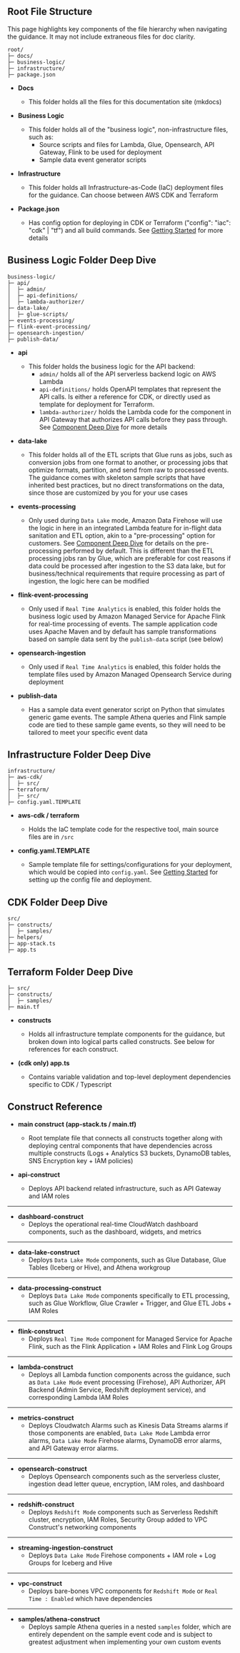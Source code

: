 ## Root File Structure

This page highlights key components of the file hierarchy when navigating the guidance. It may not include extraneous files for doc clarity.

```
root/
├─ docs/
├─ business-logic/
├─ infrastructure/
├─ package.json
```

- **Docs**
    - This folder holds all the files for this documentation site (mkdocs)

- **Business Logic**
    - This folder holds all of the "business logic", non-infrastructure files, such as:
        - Source scripts and files for Lambda, Glue, Opensearch, API Gateway, Flink to be used for deployment
        - Sample data event generator scripts

- **Infrastructure**
    - This folder holds all Infrastructure-as-Code (IaC) deployment files for the guidance. Can choose between AWS CDK and Terraform

- **Package.json**
    - Has config option for deploying in CDK or Terraform ("config": "iac": "cdk" | "tf") and all build commands. See [Getting Started](../getting-started.md) for more details

## Business Logic Folder Deep Dive

```
business-logic/
├─ api/
│  ├─ admin/
│  ├─ api-definitions/
│  ├─ lambda-authorizer/
├─ data-lake/
│  ├─ glue-scripts/
├─ events-processing/
├─ flink-event-processing/
├─ opensearch-ingestion/
├─ publish-data/
```

- **api**
    - This folder holds the business logic for the API backend:
        - `admin/` holds all of the API serverless backend logic on AWS Lambda
        - `api-definitions/` holds OpenAPI templates that represent the API calls. Is either a reference for CDK, or directly used as template for deployment for Terraform.
        - `lambda-authorizer/` holds the Lambda code for the component in API Gateway that authorizes API calls before they pass through. See [Component Deep Dive](../component-deep-dive.md) for more details

- **data-lake**
    - This folder holds all of the ETL scripts that Glue runs as jobs, such as conversion jobs from one format to another, or processing jobs that optimize formats, partition, and send from raw to processed events. The guidance comes with skeleton sample scripts that have inherited best practices, but no direct transformations on the data, since those are customized by you for your use cases

- **events-processing**
    - Only used during `Data Lake` mode, Amazon Data Firehose will use the logic in here in an integrated Lambda feature for in-flight data sanitation and ETL option, akin to a "pre-processing" option for customers. See [Component Deep Dive](../component-deep-dive.md) for details on the pre-processing performed by default. This is different than the ETL processing jobs ran by Glue, which are preferable for cost reasons if data could be processed after ingestion to the S3 data lake, but for business/technical requirements that require processing as part of ingestion, the logic here can be modified

- **flink-event-processing**
    - Only used if `Real Time Analytics` is enabled, this folder holds the business logic used by Amazon Managed Service for Apache Flink for real-time processing of events. The sample application code uses Apache Maven and by default has sample transformations based on sample data sent by the `publish-data` script (see below)

- **opensearch-ingestion**
    - Only used if `Real Time Analytics` is enabled, this folder holds the template files used by Amazon Managed Opensearch Service during deployment

- **publish-data**
    - Has a sample data event generator script on Python that simulates generic game events. The sample Athena queries and Flink sample code are tied to these sample game events, so they will need to be tailored to meet your specific event data

## Infrastructure Folder Deep Dive

```
infrastructure/
├─ aws-cdk/
│  ├─ src/
├─ terraform/
│  ├─ src/
├─ config.yaml.TEMPLATE
```

- **aws-cdk / terraform**
    - Holds the IaC template code for the respective tool, main source files are in `/src`

- **config.yaml.TEMPLATE**
    - Sample template file for settings/configurations for your deployment, which would be copied into `config.yaml`. See [Getting Started](../getting-started.md) for setting up the config file and deployment.


## CDK Folder Deep Dive

```
src/
├─ constructs/
│  ├─ samples/
├─ helpers/
├─ app-stack.ts
├─ app.ts
```

## Terraform Folder Deep Dive

```
├─ src/
├─ constructs/
│  ├─ samples/
├─ main.tf
```

- **constructs**
    - Holds all infrastructure template components for the guidance, but broken down into logical parts called constructs. See below for references for each construct.

- **(cdk only) app.ts**
    - Contains variable validation and top-level deployment dependencies specific to CDK / Typescript

## Construct Reference

- **main construct (app-stack.ts / main.tf)**
    - Root template file that connects all constructs together along with deploying central components that have dependencies across multiple constructs (Logs + Analytics S3 buckets, DynamoDB tables, SNS Encryption key + IAM policies)

- **api-construct**
    - Deploys API backend related infrastructure, such as API Gateway and IAM roles

---

- **dashboard-construct**
    - Deploys the operational real-time CloudWatch dashboard components, such as the dashboard, widgets, and metrics

---

- **data-lake-construct**
    - Deploys `Data Lake Mode` components, such as Glue Database, Glue Tables (Iceberg or Hive), and Athena workgroup

---

- **data-processing-construct**
    - Deploys `Data Lake Mode` components specifically to ETL processing, such as Glue Workflow, Glue Crawler + Trigger, and Glue ETL Jobs + IAM Roles

---

- **flink-construct**
    - Deploys `Real Time Mode` component for Managed Service for Apache Flink, such as the Flink Application + IAM Roles and Flink Log Groups

---

- **lambda-construct**
    - Deploys all Lambda function components across the guidance, such as `Data Lake Mode` event processing (Firehose), API Authorizer, API Backend (Admin Service, Redshift deployment service), and corresponding Lambda IAM Roles

---

- **metrics-construct**
    - Deploys Cloudwatch Alarms such as Kinesis Data Streams alarms if those components are enabled, `Data Lake Mode` Lambda error alarms, `Data Lake Mode` Firehose alarms, DynamoDB error alarms, and API Gateway error alarms.

---

- **opensearch-construct**
    - Deploys Opensearch components such as the serverless cluster, ingestion dead letter queue, encryption, IAM roles, and dashboard 

---

- **redshift-construct**
    - Deploys `Redshift Mode` components such as Serverless Redshift cluster, encryption, IAM Roles, Security Group added to VPC Construct's networking components

---

- **streaming-ingestion-construct**
    - Deploys `Data Lake Mode` Firehose components + IAM role + Log Groups for Iceberg and Hive

---

- **vpc-construct**
    - Deploys bare-bones VPC components for `Redshift Mode` or `Real Time : Enabled` which have dependencies

---

- **samples/athena-construct**
    - Deploys sample Athena queries in a nested `samples` folder, which are entirely dependent on the sample event code and is subject to greatest adjustment when implementing your own custom events